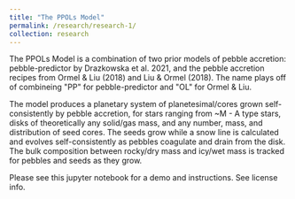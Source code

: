 ```yaml
---
title: "The PPOLs Model"
permalink: /research/research-1/
collection: research
---
```


The PPOLs Model is a combination of two prior models of pebble accretion: pebble-predictor by Drazkowska et al. 2021, and the pebble accretion recipes from Ormel & Liu (2018) and Liu & Ormel (2018). The name plays off of combineing "PP" for pebble-predictor and "OL" for Ormel & Liu. 

The model produces a planetary system of planetesimal/cores grown self-consistently by pebble accretion, for stars ranging from ~M - A type stars, disks of theoretically any solid/gas mass, and any number, mass, and distribution of seed cores. The seeds grow while a snow line is calculated and evolves self-consistently as pebbles coagulate and drain from the disk. The bulk composition between rocky/dry mass and icy/wet mass is tracked for pebbles and seeds as they grow. 

Please see this jupyter notebook for a demo and instructions. See license info. 